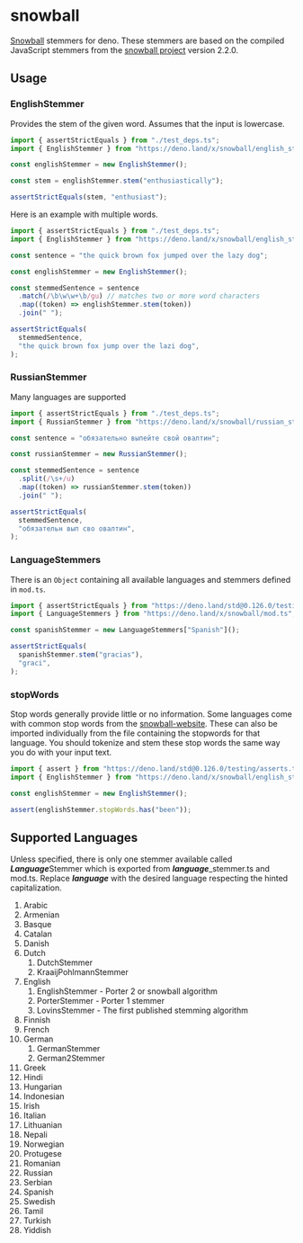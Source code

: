 # snowball

[Snowball](https://snowballstem.org/) stemmers for deno. These stemmers are
based on the compiled JavaScript stemmers from the
[snowball project](https://github.com/snowballstem) version 2.2.0.

## Usage

### EnglishStemmer

Provides the stem of the given word. Assumes that the input is lowercase.

```ts
import { assertStrictEquals } from "./test_deps.ts";
import { EnglishStemmer } from "https://deno.land/x/snowball/english_stemmer.ts";

const englishStemmer = new EnglishStemmer();

const stem = englishStemmer.stem("enthusiastically");

assertStrictEquals(stem, "enthusiast");
```

Here is an example with multiple words.

```ts
import { assertStrictEquals } from "./test_deps.ts";
import { EnglishStemmer } from "https://deno.land/x/snowball/english_stemmer.ts";

const sentence = "the quick brown fox jumped over the lazy dog";

const englishStemmer = new EnglishStemmer();

const stemmedSentence = sentence
  .match(/\b\w\w+\b/gu) // matches two or more word characters
  .map((token) => englishStemmer.stem(token))
  .join(" ");

assertStrictEquals(
  stemmedSentence,
  "the quick brown fox jump over the lazi dog",
);
```

### RussianStemmer

Many languages are supported

```ts
import { assertStrictEquals } from "./test_deps.ts";
import { RussianStemmer } from "https://deno.land/x/snowball/russian_stemmer.ts";

const sentence = "обязательно выпейте свой овалтин";

const russianStemmer = new RussianStemmer();

const stemmedSentence = sentence
  .split(/\s+/u)
  .map((token) => russianStemmer.stem(token))
  .join(" ");

assertStrictEquals(
  stemmedSentence,
  "обязательн вып сво овалтин",
);
```

### LanguageStemmers

There is an `Object` containing all available languages and stemmers defined in
`mod.ts`.

```ts
import { assertStrictEquals } from "https://deno.land/std@0.126.0/testing/asserts.ts";
import { LanguageStemmers } from "https://deno.land/x/snowball/mod.ts";

const spanishStemmer = new LanguageStemmers["Spanish"]();

assertStrictEquals(
  spanishStemmer.stem("gracias"),
  "graci",
);
```

### stopWords

Stop words generally provide little or no information. Some languages come with
common stop words from the
[snowball-website](https://github.com/snowballstem/snowball-website). These can
also be imported individually from the file containing the stopwords for that
language. You should tokenize and stem these stop words the same way you do with
your input text.

```ts
import { assert } from "https://deno.land/std@0.126.0/testing/asserts.ts";
import { EnglishStemmer } from "https://deno.land/x/snowball/english_stemmer.ts";

const englishStemmer = new EnglishStemmer();

assert(englishStemmer.stopWords.has("been"));
```

## Supported Languages

<!-- deno-fmt-ignore -->
Unless specified, there is only one stemmer available called
***Language***Stemmer which is exported from ***language***_stemmer.ts and
mod.ts. Replace ***language*** with the desired language respecting the hinted
capitalization.

1. Arabic
1. Armenian
1. Basque
1. Catalan
1. Danish
1. Dutch
   1. DutchStemmer
   1. KraaijPohlmannStemmer
1. English
   1. EnglishStemmer - Porter 2 or snowball algorithm
   1. PorterStemmer - Porter 1 stemmer
   1. LovinsStemmer - The first published stemming algorithm
1. Finnish
1. French
1. German
   1. GermanStemmer
   1. German2Stemmer
1. Greek
1. Hindi
1. Hungarian
1. Indonesian
1. Irish
1. Italian
1. Lithuanian
1. Nepali
1. Norwegian
1. Protugese
1. Romanian
1. Russian
1. Serbian
1. Spanish
1. Swedish
1. Tamil
1. Turkish
1. Yiddish
